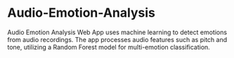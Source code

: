 # Audio-Emotion-Analysis
Audio Emotion Analysis Web App uses machine learning to detect emotions from audio recordings. The app processes audio features such as pitch and tone, utilizing a Random Forest model for multi-emotion classification.
